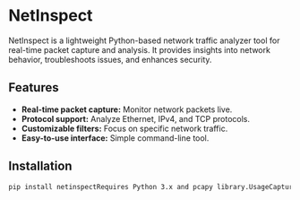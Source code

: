 # NetInspect

NetInspect is a lightweight Python-based network traffic analyzer tool for real-time packet capture and analysis. It provides insights into network behavior, troubleshoots issues, and enhances security.

## Features

- **Real-time packet capture:** Monitor network packets live.
- **Protocol support:** Analyze Ethernet, IPv4, and TCP protocols.
- **Customizable filters:** Focus on specific network traffic.
- **Easy-to-use interface:** Simple command-line tool.

## Installation

```bash
pip install netinspectRequires Python 3.x and pcapy library.UsageCapture packets: netinspect --interface eth0Filter packets: netinspect --filter src_ip=192.168.1.1ContributingWe welcome contributions! Report bugs, request features, or contribute code on GitHub.LicenseReleased under the MIT License.ContactFor questions or feedback, email kidoflinuxfamily@gmail.com . You can copy this markdown template and paste it into a `README.md` file in your repository. Feel free to customize the content further to include additional information about your tool, usage examples, contributing guidelines, or any other relevant details. Let me know if you need any further assistance!
